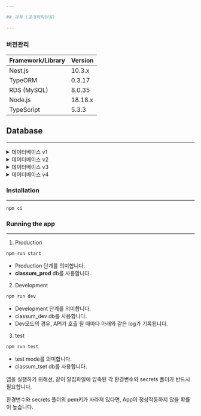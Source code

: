```yaml
---

## 과제 (공개허락받음)

---
```


### 버전관리

| Framework/Library | Version |
| ----------------- | ------- |
| Nest.js           | 10.3.x  |
| TypeORM           | 0.3.17  |
| RDS (MySQL)       | 8.0.35  |
| Node.js           | 18.18.x |
| TypeScript        | 5.3.3   |

## Database

---

<details>
  <summary>데이터베이스 v1</summary>

  <img src="https://github.com/playhuck/Algorithm-inflearn/assets/105256335/28fc2246-8039-4892-8147-36f4e7770aba">

</details>
<details>
  <summary>데이터베이스 v2</summary>

  <img src="https://github.com/playhuck/Algorithm-inflearn/assets/105256335/9106f387-de2b-4744-b15e-f2f78500cdd9">

</details>
<details>
  <summary>데이터베이스 v3</summary>

  <img src="https://github.com/playhuck/Algorithm-inflearn/assets/105256335/3f515788-dfa9-4149-a3ce-cd2d01a4a6a3">

</details>
<details>
  <summary>데이터베이스 v4</summary>

  <img src="https://github.com/playhuck/Algorithm-inflearn/assets/105256335/cfc7cc6e-1548-4292-8fcb-a33e8ed7f09f">

</details>

### **Installation**

---

```jsx
npm ci
```

### **Running the app**

---

1. Production
```jsx
npm run start 
```

- Production 단계를 의미합니다.
- **classum_prod** db를 사용합니다.

2. Development
```jsx
npm run dev 
```

- Development 단계를 의미합니다.
- classum_dev db를 사용합니다.
- Dev모드의 경우, API가 호출 될 때마다 아래와 같은 log가 기록됩니다.

3. test
```jsx
npm run test
```

- test mode를 의미합니다.
- classum_tset db를 사용합니다.

앱을 실행하기 위해선, 같이 알집파일에 압축된 각 환경변수와 secrets 폴더가 반드시 필요합니다.

환경변수와 secrets 폴더의 pem키가 사라져 있다면, App이 정상작동하지 않을 확률이 높습니다.
